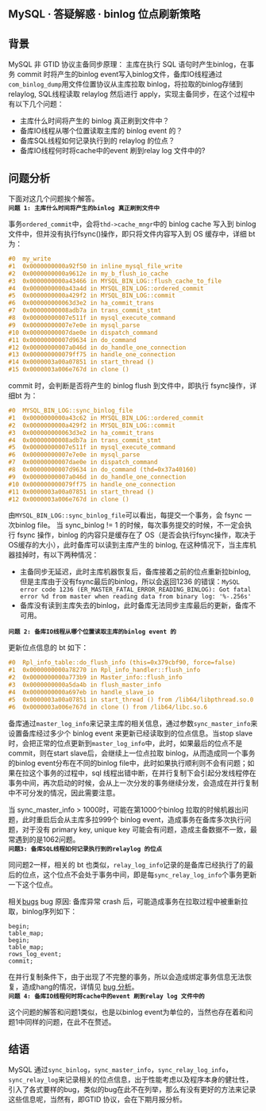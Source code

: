 ## MySQL · 答疑解惑 · binlog 位点刷新策略


    
## 背景

MySQL 非 GTID 协议主备同步原理：
主库在执行 SQL 语句时产生binlog，在事务 commit 时将产生的binlog event写入binlog文件，备库IO线程通过`com_binlog_dump`用文件位置协议从主库拉取 binlog，将拉取的binlog存储到relaylog, SQL线程读取 relaylog 然后进行 apply，实现主备同步，在这个过程中有以下几个问题：  


* 主库什么时间将产生的 binlog 真正刷到文件中？
* 备库IO线程从哪个位置读取主库的 binlog event 的？
* 备库SQL线程如何记录执行到的 relaylog 的位点？
* 备库IO线程何时将cache中的event 刷到relay log 文件中的?


## 问题分析


下面对这几个问题挨个解答。   **`问题 1: 主库什么时间将产生的binlog 真正刷到文件中`**   


事务`ordered_commit`中，会将`thd->cache_mngr`中的 binlog cache  写入到 binlog 文件中，但并没有执行fsync()操作，即只将文件内容写入到 OS 缓存中，详细 bt 为：  

```cpp
#0  my_write
#1  0x0000000000a92f50 in inline_mysql_file_write
#2  0x0000000000a9612e in my_b_flush_io_cache
#3  0x0000000000a43466 in MYSQL_BIN_LOG::flush_cache_to_file
#4  0x0000000000a43a4d in MYSQL_BIN_LOG::ordered_commit
#5  0x0000000000a429f2 in MYSQL_BIN_LOG::commit
#6  0x000000000063d3e2 in ha_commit_trans
#7  0x00000000008adb7a in trans_commit_stmt
#8  0x00000000007e511f in mysql_execute_command
#9  0x00000000007e7e0e in mysql_parse
#10 0x00000000007dae0e in dispatch_command
#11 0x00000000007d9634 in do_command
#12 0x00000000007a046d in do_handle_one_connection
#13 0x000000000079ff75 in handle_one_connection
#14 0x0000003a00a07851 in start_thread ()
#15 0x0000003a006e767d in clone ()

```

commit 时，会判断是否将产生的 binlog flush 到文件中，即执行 fsync操作，详细bt 为：  

```cpp
#0  MYSQL_BIN_LOG::sync_binlog_file
#1  0x0000000000a43c62 in MYSQL_BIN_LOG::ordered_commit
#2  0x0000000000a429f2 in MYSQL_BIN_LOG::commit
#3  0x000000000063d3e2 in ha_commit_trans
#4  0x00000000008adb7a in trans_commit_stmt
#5  0x00000000007e511f in mysql_execute_command
#6  0x00000000007e7e0e in mysql_parse
#7  0x00000000007dae0e in dispatch_command
#8  0x00000000007d9634 in do_command (thd=0x37a40160)
#9  0x00000000007a046d in do_handle_one_connection
#10 0x000000000079ff75 in handle_one_connection
#11 0x0000003a00a07851 in start_thread ()
#12 0x0000003a006e767d in clone ()

```


由`MYSQL_BIN_LOG::sync_binlog_file`可以看出，每提交一个事务，会 fsync 一次binlog file。 当 sync_binlog != 1 的时候，每次事务提交的时候，不一定会执行 fsync 操作，binlog 的内容只是缓存在了 OS（是否会执行fsync操作，取决于OS缓存的大小），此时备库可以读到主库产生的 binlog, 在这种情况下，当主库机器挂掉时，有以下两种情况：  


* 主备同步无延迟，此时主库机器恢复后，备库接着之前的位点重新拉binlog,  但是主库由于没有fsync最后的binlog，所以会返回1236 的错误：`MySQL error code 1236 (ER_MASTER_FATAL_ERROR_READING_BINLOG): Got fatal error %d from master when reading data from binary log: '%-.256s'`
* 备库没有读到主库失去的binlog，此时备库无法同步主库最后的更新，备库不可用。

 **`问题 2: 备库IO线程从哪个位置读取主库的binlog event 的`**   


更新位点信息的 bt 如下：  

```cpp
#0  Rpl_info_table::do_flush_info (this=0x379cbf90, force=false)
#1  0x0000000000a78270 in Rpl_info_handler::flush_info
#2  0x0000000000a773b9 in Master_info::flush_info
#3  0x0000000000a5da4b in flush_master_info
#4  0x0000000000a697eb in handle_slave_io
#5  0x0000003a00a07851 in start_thread () from /lib64/libpthread.so.0
#6  0x0000003a006e767d in clone () from /lib64/libc.so.6

```


备库通过`master_log_info`来记录主库的相关信息，通过参数`sync_master_info`来设置备库经过多少个 binlog event 来更新已经读取到的位点信息。当stop slave时，会把正常的位点更新到`master_log_info`中，此时，如果最后的位点不是commit，则在start slave后，会继续上一位点拉取 binlog，从而造成同一个事务的binlog event分布在不同的binlog file中，此时如果执行顺利则不会有问题；如果在拉这个事务的过程中，sql 线程出错中断，在并行复制下会引起分发线程停在事务中间，再次启动的时候，会从上一次分发的事务继续分发，会造成在并行复制中不可分发的情况，因此需要注意。  


当 sync_master_info > 1000时，可能在第1000个binlog 拉取的时候机器出问题，此时重启后会从主库多拉999个 binlog event，造成事务在备库多次执行问题，对于没有 primary key, unique key 可能会有问题，造成主备数据不一致，最常遇到的是1062问题。   **`问题3: 备库SQL线程如何记录执行到的relaylog 的位点`**   


同问题2一样，相关的 bt 也类似，`relay_log_info`记录的是备库已经执行了的最后的位点，这个位点不会处于事务中间，即是每`sync_relay_log_info`个事务更新一下这个位点。  


相关[bugs][0]
bug 原因: 备库异常 crash 后，可能造成事务在拉取过程中被重新拉取，binlog序列如下：  

```LANG
begin;
table_map;
begin;
table_map;
rows_log_event;
commit;

```


在并行复制条件下，由于出现了不完整的事务，所以会造成绑定事务信息无法恢复，造成hang的情况，详情见 [bug 分析][1]。   **`问题 4: 备库IO线程何时将cache中的event 刷到relay log 文件中的`**   


这个问题的解答和问题1类似，也是以binlog event为单位的，当然也存在着和问题1中同样的问题，在此不在赘述。  

## 结语

MySQL 通过`sync_binlog`，`sync_master_info`，`sync_relay_log_info`，`sync_relay_log`来记录相关的位点信息，出于性能考虑以及程序本身的健壮性，引入了各式要样的bug，类似的bug在此不在列举，那么有没有更好的方法来记录这些信息呢，当然有，即GTID 协议，会在下期月报分析。  


[0]: http://bugs.mysql.com/bug.php?id=72794
[1]: http://bugs.mysql.com/bug.php?id=72794